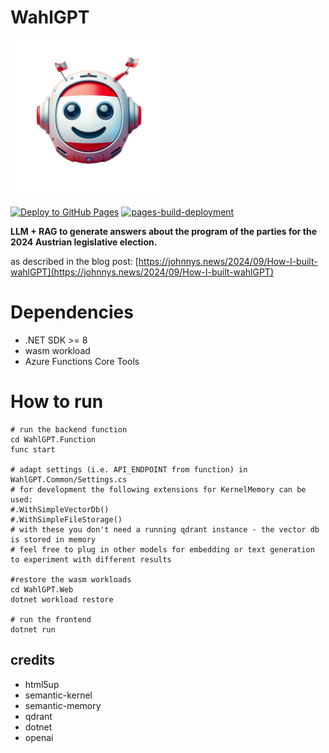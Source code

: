 # WahlGPT

<img src="https://raw.githubusercontent.com/nor0x/wahlgpt/main/WahlGPT.Web/wwwroot/images/header-img.png" width="250" height="250">
 

[![Deploy to GitHub Pages](https://github.com/nor0x/wahlgpt/actions/workflows/main.yml/badge.svg)](https://github.com/nor0x/wahlgpt/actions/workflows/main.yml) 
[![pages-build-deployment](https://github.com/nor0x/wahlgpt/actions/workflows/pages/pages-build-deployment/badge.svg)](https://github.com/nor0x/wahlgpt/actions/workflows/pages/pages-build-deployment)



**LLM + RAG to generate answers about the program of the parties for the 2024 Austrian legislative election.**

as described in the blog post: [https://johnnys.news/2024/09/How-I-built-wahlGPT](https://johnnys.news/2024/09/How-I-built-wahlGPT)


# Dependencies
- .NET SDK >= 8
- wasm workload
- Azure Functions Core Tools

# How to run
```pwsh
# run the backend function
cd WahlGPT.Function
func start

# adapt settings (i.e. API_ENDPOINT from function) in WahlGPT.Common/Settings.cs
# for development the following extensions for KernelMemory can be used:
#.WithSimpleVectorDb()
#.WithSimpleFileStorage()
# with these you don't need a running qdrant instance - the vector db is stored in memory
# feel free to plug in other models for embedding or text generation to experiment with different results

#restore the wasm workloads
cd WahlGPT.Web
dotnet workload restore

# run the frontend
dotnet run
```

## credits
- html5up
- semantic-kernel
- semantic-memory
- qdrant
- dotnet
- openai